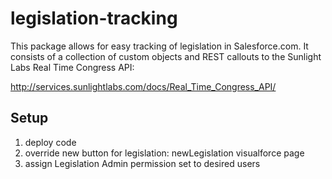 legislation-tracking
====================

This package allows for easy tracking of legislation in Salesforce.com. It consists of a collection of custom objects
and REST callouts to the Sunlight Labs Real Time Congress API:

http://services.sunlightlabs.com/docs/Real_Time_Congress_API/


Setup
-----

1. deploy code
2. override new button for legislation: newLegislation visualforce page
3. assign Legislation Admin permission set to desired users